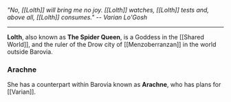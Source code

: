 *"No, [[Lolth]] will bring me no joy. [[Lolth]] watches, [[Lolth]] tests and, above all, [[Lolth]] consumes." -- Varian Lo'Gosh*

___

**Lolth**, also known as **The Spider Queen**, is a Goddess in the [[Shared World]], and the ruler of the Drow city of [[Menzoberranzan]] in the world outside Barovia.


### Arachne

She has a counterpart within Barovia known as **Arachne**, who has plans for [[Varian]].